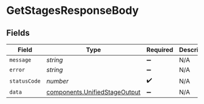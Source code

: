 # GetStagesResponseBody


## Fields

| Field                                                                          | Type                                                                           | Required                                                                       | Description                                                                    |
| ------------------------------------------------------------------------------ | ------------------------------------------------------------------------------ | ------------------------------------------------------------------------------ | ------------------------------------------------------------------------------ |
| `message`                                                                      | *string*                                                                       | :heavy_minus_sign:                                                             | N/A                                                                            |
| `error`                                                                        | *string*                                                                       | :heavy_minus_sign:                                                             | N/A                                                                            |
| `statusCode`                                                                   | *number*                                                                       | :heavy_check_mark:                                                             | N/A                                                                            |
| `data`                                                                         | [components.UnifiedStageOutput](../../models/components/unifiedstageoutput.md) | :heavy_minus_sign:                                                             | N/A                                                                            |